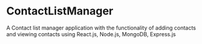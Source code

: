 # ContactListManager
A Contact list manager application with the functionality of adding contacts and viewing contacts using React.js, Node.js, MongoDB, Express.js 
